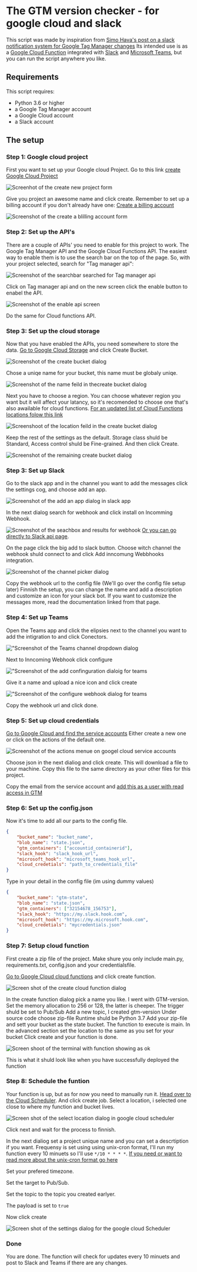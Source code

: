 # The GTM version checker - for google cloud and slack

This script was made by inspiration from [Simo Hava's post on a slack notification system for Google Tag Manager changes](https://www.simoahava.com/analytics/create-slack-notification-system-google-tag-manager-changes/)
Its intended use is as a [Google Cloud Function](https://cloud.google.com/functions/) integrated with [Slack](https://www.slack.com) and [Microsoft Teams](https://products.office.com/en-us/microsoft-teams/group-chat-software), but you can run the script anywhere you like.

## Requirements

This script requires:

- Python 3.6 or higher
- a Google Tag Manager account
- a Google Cloud account
- a Slack account

## The setup

### Step 1: Google cloud project

First you want to set up your Google cloud Project.
Go to this link [create Google Cloud Project](https://console.cloud.google.com/projectcreate)

![Screenhot of the create new project form](/readme-img/Create-project.png)

Give you project an awesome name and click create.
Remember to set up a billing account if you don't already have one:
[Create a billing account](https://console.cloud.google.com/billing/create)

![Screenshot of the create a blilling account form](/readme-img/createbilling.png)

### Step 2: Set up the API's

There are a couple of APIs' you need to enable for this project to work.
The Google Tag Manager API and the Google Cloud Functions API.
The easiest way to enable them is to use the search bar on the top of the page.
So, with your project selected, search for "Tag manager api":

![Screenshot of the searchbar searched for Tag manager api](/readme-img/Cloud-function-search.png)

Click on Tag manager api and on the new screen click the enable button to enabel the API.

![Screenshot of the enable api screen](/readme-img/Cloud-Api-enable.png)

Do the same for Cloud functions API.

### Step 3: Set up the cloud storage

Now that you have enabled the APIs, you need somewhere to store the data. [Go to Google Cloud Storage]("https://console.cloud.google.com/storage/browser") and click Create Bucket.

![Screenshot of the create bucket dialog](/readme-img/Create-bucket.png)

Chose a uniqe name for your bucket, this name must be globaly uniqe.

![Screenshot of the name feild in thecreate bucket dialog](/readme-img/name-bucket.png)

Next you have to choose a region. You can choose whatever region you want but it will affect your latancy, so it's recomended to choose one that's also awailable for cloud functions. [For an updated list of Cloud Functions locations folow this link](https://cloud.google.com/functions/docs/locations)

![Screenshoot of the location feild in the create bucket dialog](/readme-img/location-bucket.png)

Keep the rest of the settings as the default.
Storage class shuld be Standard, Access control shuld be Fine-grained. And then click Create.

![Screenshot of the remaining create bucket dialog](/readme-img/rest-bucket.png)

### Step 3: Set up Slack

Go to the slack app and in the channel you want to add the messages click the settings cog, and choose add an app.

 ![Screenshot of the add an app dialog in slack app](/readme-img/slack_add_an_app.png)

In the next dialog search for webhook and click install on Incomming Webhook.

![Screenshot of the seachbox and results for webhook](/readme-img/slack-add-web-hook.png)
[Or you can go directly to Slack api page](https://slack.com/apps/A0F7XDUAZ-incoming-webhooks).

On the page click the big add to slack button.
Choose witch channel the webhook shuld connect to and click Add inncomung Webbhooks integration.

![Screenshot of the channel picker dialog](/readme-img/slack-add-web-hook-channel.png)

Copy the webhook url to the config file (We'll go over the config file setup later)
Finnish the setup, you can change the name and add a description and customize an icon for your slack bot.
If you want to customize the messages more, read the documentation linked from that page.

### Step 4: Set up Teams

Open the Teams app and click the elipsies next to the channel you want to add the intigration to and click Conectors.

!["Screenshot of the Teams channel dropdown dialog](/readme-img/teams-add-integration.png)

Next to Inncoming Webhook click configure

!["Screenshot of the add confinguration dialoig for teams](/readme-img/teams-configure.png)

Give it a name and upload a nice icon and click create

!["Screenshot of the configure webhook dialog for teams](/readme-img/teams-configure-name.png)

Copy the webhook url and click done.

### Step 5: Set up cloud credentials

[Go to Google Cloud and find the service accounts](https://console.cloud.google.com/iam-admin/serviceaccounts) Either create a new one or click on the actions of the default one.

![Screenshot of the actions menue on googel cloud service accounts](/readme-img/service-create-key.png)

Choose json in the next dialiog and click create. This will download a file to your machine. Copy this file to the same directory as your other files for this project.

Copy the email from the service account and [add this as a user with read access in GTM](https://tagmanager.google.com/#/admin/)

### Step 6: Set up the config.json

Now it's time to add all our parts to the config file.

```json
{
    "bucket_name": "bucket_name",
    "blob_name": "state.json",
    "gtm_containers": ["accountid_containerid"],
    "slack_hook": "slack_hook_url",
    "microsoft_hook": "microsoft_teams_hook_url",
    "cloud_credetials": "path_to_credentials_file"
}
```

Type in your detail in the config file (im using dummy values)

```json
{
    "bucket_name": "gtm-state",
    "blob_name": "state.json",
    "gtm_containers": ["32154678_156753"],
    "slack_hook": "https://my.slack.hook.com",
    "microsoft_hook": "https://my.microsoft.hook.com",
    "cloud_credetials": "mycredentials.json"
}
```

### Step 7: Setup cloud function

First create a zip file of the project. Make shure you only include main.py, requirements.txt, config.json and your credentialsfile.

[Go to Google Cloud cloud functions](https://console.cloud.google.com/functions/list) and click create function.

![Screen shot of the create cloud function dialog](/readme-img/function-create.png)

In the create function dialog pick a name you like. I went with GTM-version.
Set the memory allocation to 256 or 128, the latter is cheeper.
The trigger shuld be set to Pub/Sub
Add a new topic, I created gtm-version
Under source code choose zip-file
Runtime shuld be Python 3.7
Add your zip-file and sett your bucket as the state bucket.
The function to execute is main.
In the advanced section set the location to the same as you set for your bucket
Click create and your function is done.

![Screen shoot of the terminal with function showing as ok](/readme-img/function-ok.png)

This is what it shuld look like when you have successfully deployed the function

### Step 8: Schedule the funtion

Your function is up, but as for now you need to manually run it. [Head over to the Cloud Scheduler](https://console.cloud.google.com/cloudscheduler). And click create job. Select a location, i selected one close to where my function and bucket lives.

![Screen shot of the select location dialog in google cloud scheduler](/readme-img/scheduler-location.png)

Click next and wait for the process to finnish.

In the next dialiog set a project unique name and you can set a descrtiption if you want.
Frequensy is set using using unix-cron format, I'll run my function every 10 minuets so I'll use `*/10 * * * *`. [If you need or want to read more about the unix-cron format go here](https://cloud.google.com/scheduler/docs/configuring/cron-job-schedules#defining_the_job_schedule)

Set your prefered timezone.

Set the target to Pub/Sub.

Set the topic to the topic you created earlyer.

The payload is set to `true`

Now click create

![Screen shot of the settings dialog for the google cloud Scheduler](/readme-img/scheduler-setup.png)

### Done

You are done. The function will check for updates every 10 minuets and post to Slack and Teams if there are any changes.


